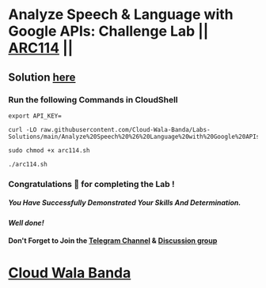 # Analyze Speech & Language with Google APIs: Challenge Lab || [ARC114](https://www.cloudskillsboost.google/focuses/63851?parent=catalog) ||

## Solution [here](https://youtu.be/1XeKZdLMODc)

### Run the following Commands in CloudShell

```
export API_KEY=
```
```
curl -LO raw.githubusercontent.com/Cloud-Wala-Banda/Labs-Solutions/main/Analyze%20Speech%20%26%20Language%20with%20Google%20APIs%20Challenge%20Lab/arc114.sh

sudo chmod +x arc114.sh

./arc114.sh
```

### Congratulations 🎉 for completing the Lab !

##### *You Have Successfully Demonstrated Your Skills And Determination.*

#### *Well done!*

#### Don't Forget to Join the [Telegram Channel](https://t.me/cloudwalabanda) & [Discussion group](https://t.me/cloudwalabandachats)

# [Cloud Wala Banda](https://www.youtube.com/@cloudwalabanda)